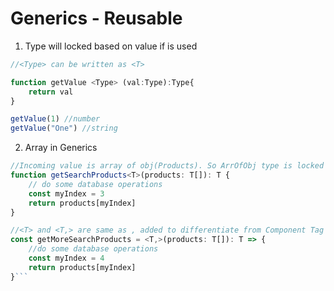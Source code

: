 # Generics - Reusable

1. Type will locked based on value if <Type> is used
```ts
//<Type> can be written as <T>

function getValue <Type> (val:Type):Type{
    return val
}

getValue(1) //number
getValue("One") //string

```

2. Array in Generics

```ts
//Incoming value is array of obj(Products). So ArrOfObj type is locked in <T>[] and <T> and T will be an object
function getSearchProducts<T>(products: T[]): T {
    // do some database operations
    const myIndex = 3
    return products[myIndex]
}

//<T> and <T,> are same as , added to differentiate from Component Tag
const getMoreSearchProducts = <T,>(products: T[]): T => {
    //do some database operations
    const myIndex = 4
    return products[myIndex]
}```

